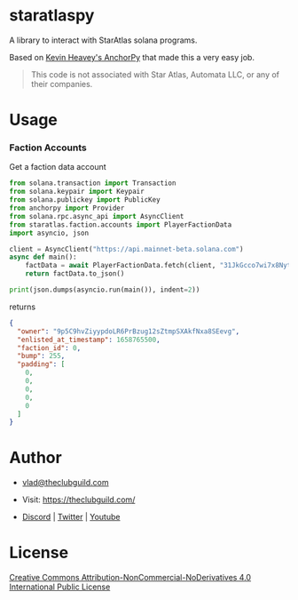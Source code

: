 # staratlaspy

A library to interact with StarAtlas solana programs.

Based on [Kevin Heavey's AnchorPy](https://kevinheavey.github.io/anchorpy/) that made this
a very easy job.

> This code is not associated with Star Atlas, Automata LLC, or any of their companies.


# Usage


### Faction Accounts
Get a faction data account

```python
from solana.transaction import Transaction
from solana.keypair import Keypair
from solana.publickey import PublicKey
from anchorpy import Provider
from solana.rpc.async_api import AsyncClient
from staratlas.faction.accounts import PlayerFactionData
import asyncio, json

client = AsyncClient("https://api.mainnet-beta.solana.com")
async def main():
    factData = await PlayerFactionData.fetch(client, "31JkGcco7wi7x8Nyt48movzDiWqpr1dXeDSbKc6EpCga")
    return factData.to_json()

print(json.dumps(asyncio.run(main()), indent=2))
```
returns
```json
{
  "owner": "9p5C9hvZiyypdoLR6PrBzug12sZtmpSXAkfNxa8SEevg",
  "enlisted_at_timestamp": 1658765500,
  "faction_id": 0,
  "bump": 255,
  "padding": [
    0,
    0,
    0,
    0,
    0
  ]
}
```

# Author

* vlad@theclubguild.com

* Visit: https://theclubguild.com/

* [Discord](https://discord.gg/the-sa-club) | [Twitter](https://twitter.com/TheClubGuild)
| [Youtube](https://www.youtube.com/channel/UCMTp0p-oOsZB8UETrCr53XA?sub_confirmation=1)

# License

[Creative Commons Attribution-NonCommercial-NoDerivatives 4.0 International Public License](LICENSE.txt)
